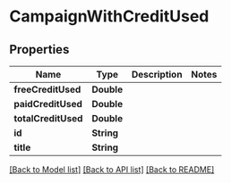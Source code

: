 # CampaignWithCreditUsed

## Properties
Name | Type | Description | Notes
------------ | ------------- | ------------- | -------------
**freeCreditUsed** | **Double** |  | 
**paidCreditUsed** | **Double** |  | 
**totalCreditUsed** | **Double** |  | 
**id** | **String** |  | 
**title** | **String** |  | 

[[Back to Model list]](../README.md#documentation-for-models) [[Back to API list]](../README.md#documentation-for-api-endpoints) [[Back to README]](../README.md)


